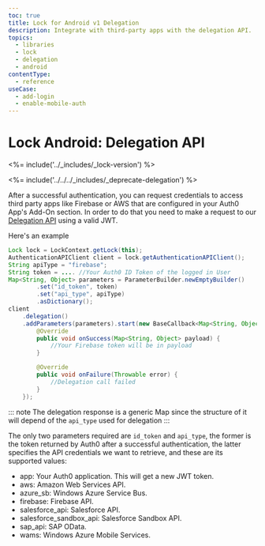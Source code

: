 ```yaml
---
toc: true
title: Lock for Android v1 Delegation
description: Integrate with third-party apps with the delegation API.
topics:
  - libraries
  - lock
  - delegation
  - android
contentType:
  - reference
useCase:
  - add-login
  - enable-mobile-auth
---
```

# Lock Android: Delegation API

<%= include('../_includes/_lock-version') %>

<%= include('../../../_includes/_deprecate-delegation') %>

After a successful authentication, you can request credentials to access third party apps like Firebase or AWS that are configured in your Auth0 App's Add-On section. In order to do that you need to make a request to our [Delegation API](/auth-api#!#post--delegation) using a valid JWT.

Here's an example

```java
Lock lock = LockContext.getLock(this);
AuthenticationAPIClient client = lock.getAuthenticationAPIClient();
String apiType = "firebase";
String token = .... //Your Auth0 ID Token of the logged in User
Map<String, Object> parameters = ParameterBuilder.newEmptyBuilder()
        .set("id_token", token)
        .set("api_type", apiType)
        .asDictionary();
client
    .delegation()
    .addParameters(parameters).start(new BaseCallback<Map<String, Object>>() {
        @Override
        public void onSuccess(Map<String, Object> payload) {
            //Your Firebase token will be in payload
        }

        @Override
        public void onFailure(Throwable error) {
            //Delegation call failed
        }
    });
```

::: note
The delegation response is a generic Map since the structure of it will depend of the `api_type` used for delegation
:::

The only two parameters required are `id_token` and `api_type`, the former is the token returned by Auth0 after a successful authentication, the latter specifies the API credentials we want to retrieve, and these are its supported values:

* app: Your Auth0 application. This will get a new JWT token.
* aws: Amazon Web Services API.
* azure_sb: Windows Azure Service Bus.
* firebase: Firebase API.
* salesforce_api: Salesforce API.
* salesforce_sandbox_api: Salesforce Sandbox API.
* sap_api: SAP OData.
* wams: Windows Azure Mobile Services.
